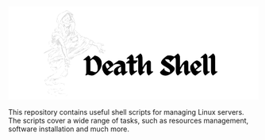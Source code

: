 <div align="center"> 
  <img src="images/death_shell.png">
</div>
<div>
  <p>
    This repository contains useful shell scripts for managing Linux servers. The scripts cover a wide range of tasks, 
    such as resources management, software installation and much more.
  </p>
</div>
